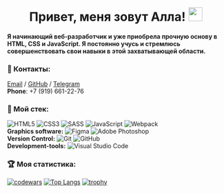 <h1 align="center">Привет, меня зовут Алла!
<img src="https://github.com/blackcater/blackcater/raw/main/images/Hi.gif" height="32"/></h1>
<h4>Я начинающий веб-разработчик и уже приобрела прочную основу в HTML, CSS и JavaScript. Я постоянно учусь и стремлюсь совершенствовать свои навыки в этой захватывающей области.</h4>

### 💬 Контакты:
[Email](mailto:babara@flylady.su) / [GitHub](https://github.com/Sattturday/) / [Telegram](https://t.me/Sattturday/)<br>
**Phone**: +7 (919) 661-22-76
<br>
### 🔨 Мой стек:<br>
![HTML5](https://img.shields.io/badge/html5-%23E34F26.svg?style=for-the-badge&logo=html5&logoColor=white) 
![CSS3](https://img.shields.io/badge/css3-%231572B6.svg?style=for-the-badge&logo=css3&logoColor=white)
![SASS](https://img.shields.io/badge/SASS-hotpink.svg?style=for-the-badge&logo=SASS&logoColor=white)
![JavaScript](https://img.shields.io/badge/javascript-%23323330.svg?style=for-the-badge&logo=javascript&logoColor=%23F7DF1E)
![Webpack](https://img.shields.io/badge/webpack-%238DD6F9.svg?style=for-the-badge&logo=webpack&logoColor=black)<br>
**Graphics software:** ![Figma](https://img.shields.io/badge/figma-%23F24E1E.svg?style=for-the-badge&logo=figma&logoColor=white) 
![Adobe Photoshop](https://img.shields.io/badge/adobe%20photoshop-%2331A8FF.svg?style=for-the-badge&logo=adobe%20photoshop&logoColor=white)<br>
**Version Control:** ![Git](https://img.shields.io/badge/git-%23F05033.svg?style=for-the-badge&logo=git&logoColor=white) ![GitHub](https://img.shields.io/badge/github-%23121011.svg?style=for-the-badge&logo=github&logoColor=white)<br>
**Development-tools:** 	![Visual Studio Code](https://img.shields.io/badge/Visual%20Studio%20Code-0078d7.svg?style=for-the-badge&logo=visual-studio-code&logoColor=white)<br>
### 🏆 Моя статистика:
[![codewars](https://www.codewars.com/users/Sattturday/badges/small)](https://www.codewars.com/users/Sattturday) 
[![Top Langs](https://github-readme-stats.vercel.app/api/top-langs/?username=Sattturday&layout=compact)](https://github.com/anuraghazra/github-readme-stats)
[![trophy](https://github-profile-trophy.vercel.app/?username=Sattturday)](https://github.com/ryo-ma/github-profile-trophy)
<br>



